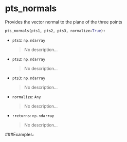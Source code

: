 # <a id="McUtils.McUtils.Numputils.VectorOps.pts_normals">pts_normals</a>

Provides the vector normal to the plane of the three points

```python
pts_normals(pts1, pts2, pts3, normalize=True): 
```

- `pts1`: `np.ndarray`
    >No description...
- `pts2`: `np.ndarray`
    >No description...
- `pts3`: `np.ndarray`
    >No description...
- `normalize`: `Any`
    >No description...
- `:returns`: `np.ndarray`
    >No description...

###Examples:
